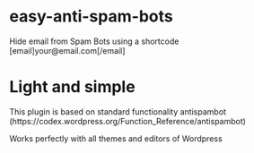 # easy-anti-spam-bots
<p>Hide email from Spam Bots using a shortcode [email]your@email.com[/email]</p>

<h1>Light and simple</h1>
This plugin is based on standard functionality antispambot (https://codex.wordpress.org/Function_Reference/antispambot)


Works perfectly with all themes and editors of Wordpress